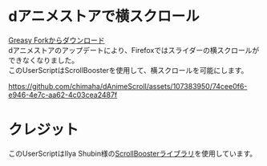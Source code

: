 # dアニメストアで横スクロール  
[Greasy Forkからダウンロード](https://greasyfork.org/ja/scripts/471401)  
dアニメストアのアップデートにより、Firefoxではスライダーの横スクロールができなくなりました。  
このUserScriptはScrollBoosterを使用して、横スクロールを可能にします。  


https://github.com/chimaha/dAnimeScroll/assets/107383950/74cee0f6-e946-4e7c-aa62-4c03cea2487f


# クレジット
このUserScriptはIlya Shubin様の[ScrollBoosterライブラリ](https://github.com/ilyashubin/scrollbooster)を使用しています。  
